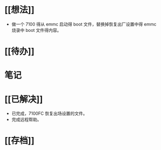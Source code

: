# [[想法]]
- 做一个 7100 得从 emmc 启动得 boot 文件，替换掉恢复出厂设置中得 emmc 烧录中 boot 文件得内容。
# [[待办]]

# 笔记

# [[已解决]]
- 已完成，7100FC 恢复出场设置的文件。
- 完成远程帮助。
# [[存档]]